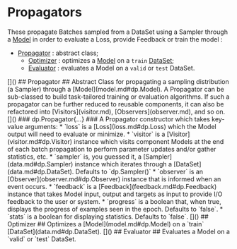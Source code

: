# Propagators #
These propagate Batches sampled from a DataSet using a Sampler through a 
[Model](model.md#dp.Model) in order to evaluate a Loss, provide Feedback or
train the model :
 * [Propagator](#dp.Propagator) : abstract class;
   * [Optimizer](#dp.Optimizer) : optimizes a [Model](model.md#dp.Model) on a `train` [DataSet](data.md#dp.DataSet);
   * [Evaluator](#dp.Evaluator) : evaluates a Model on a `valid` or `test` DataSet.

<a name="dp.Propagator"/>
[]()
## Propagator ##
Abstract Class for propagating a sampling distribution (a Sampler) through a 
[Model](model.md#dp.Model). A Propagator can be sub-classed to build task-tailored 
training or evaluation algorithms. If such a propagator can be further reduced 
to reusable components, it can also be refactored into [Visitors](visitor.md), 
[Observers](observer.md), and so on. 

<a name="dp.Propagator.__init"/>
[]()
### dp.Propagator{...} ###
A Propagator constructor which takes key-value arguments:
 * `loss` is a [Loss](loss.md#dp.Loss) which the Model output will need to evaluate or minimize.
 * `visitor` is a [Visitor](visitor.md#dp.Visitor) instance which visits component Models at the end of each batch propagation to perform parameter updates and/or gather statistics, etc.
 * `sampler` is, you guessed it, a [Sampler](data.md#dp.Sampler) instance which iterates through a [DataSet](data.md#dp.DataSet). Defaults to `dp.Sampler()`
 * `observer` is an [Observer](observer.md#dp.Observer) instance that is informed when an event occurs.
 * `feedback` is a [Feedback](feedback.md#dp.Feedback) instance that takes Model input, output and targets as input to provide I/O feedback to the user or system.
 * `progress` is a boolean that, when true, displays the progress of examples seen in the epoch. Defaults to `false`.
 * `stats` is a boolean for displaying statistics. Defaults to `false`.

<a name="dp.Optimizer"/>
[]()
## Optimizer ##
Optimizes a [Model](model.md#dp.Model) on a `train` [DataSet](data.md#dp.DataSet).


<a name="dp.Evaluator"/>
[]()
## Evaluator ##
Evaluates a Model on a `valid` or `test` DataSet.
